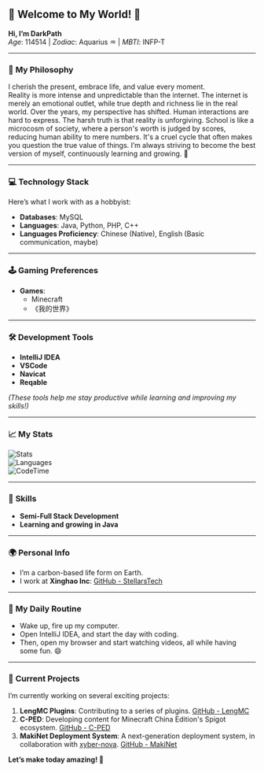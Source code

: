 ## 🌟 **Welcome to My World!** 🌟  
**Hi, I’m DarkPath**  
*Age*: 114514 | *Zodiac*: Aquarius ♒ | *MBTI*: INFP-T  

---

### 💬 **My Philosophy**  
I cherish the present, embrace life, and value every moment.  
Reality is more intense and unpredictable than the internet. The internet is merely an emotional outlet, while true depth and richness lie in the real world. Over the years, my perspective has shifted. Human interactions are hard to express. The harsh truth is that reality is unforgiving. School is like a microcosm of society, where a person's worth is judged by scores, reducing human ability to mere numbers. It's a cruel cycle that often makes you question the true value of things.
I’m always striving to become the best version of myself, continuously learning and growing. 🌱

---

### 💻 **Technology Stack**  
Here’s what I work with as a hobbyist:  
- **Databases**: MySQL  
- **Languages**: Java, Python, PHP, C++  
- **Languages Proficiency**: Chinese (Native), English (Basic communication, maybe)  

---

### 🕹️ **Gaming Preferences**  
- **Games**:  
  - Minecraft  
  - 《我的世界》  

---

### 🛠️ **Development Tools**  
- **IntelliJ IDEA**  
- **VSCode**  
- **Navicat**  
- **Reqable**  

*(These tools help me stay productive while learning and improving my skills!)*

---

### 📈 **My Stats**  
![Stats](https://github-readme-stats.vercel.app/api?username=darkpath2011&show_icons=true&count_private=true&include_all_commits=true&show=reviews%2Cdiscussions_answered&role=OWNER%2CORGANIZATION_MEMBER%2CCOLLABORATOR&theme=default_repocard)  
![Languages](https://github-readme-stats.vercel.app/api/top-langs/?username=darkpath2011&layout=compact)  
![CodeTime](https://img.shields.io/endpoint?style=flat&color=Blue&url=https%3A%2F%2Fapi.codetime.dev%2Fshield%3Fid%3D30058%26project%3D%26in=0)

---

### 🎯 **Skills**  
- **Semi-Full Stack Development**  
- **Learning and growing in Java**  

---

### 🌍 **Personal Info**  
- I’m a carbon-based life form on Earth.  
- I work at **Xinghao Inc**: [GitHub - StellarsTech](https://github.com/StellarsTech)  

---

### 🏁 **My Daily Routine**  
- Wake up, fire up my computer.  
- Open IntelliJ IDEA, and start the day with coding.  
- Then, open my browser and start watching videos, all while having some fun. 😄  

---

### 🎯 **Current Projects**  
I’m currently working on several exciting projects:  
1. **LengMC Plugins**: Contributing to a series of plugins. [GitHub - LengMC](https://github.com/LengMC)  
2. **C-PED**: Developing content for Minecraft China Edition's Spigot ecosystem. [GitHub - C-PED](https://github.com/C-PED)  
3. **MakiNet Deployment System**: A next-generation deployment system, in collaboration with [xyber-nova](https://github.com/xyber-nova). [GitHub - MakiNet](https://github.com/MakiNet)  

**Let’s make today amazing! 🌟**
